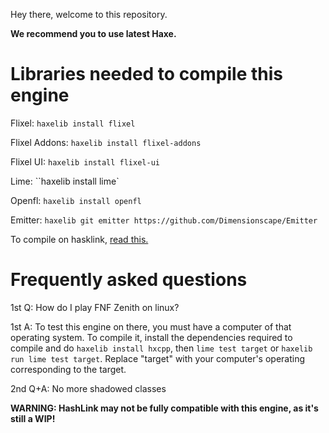 Hey there, welcome to this repository.

**We recommend you to use latest Haxe.**

# Libraries needed to compile this engine

Flixel: ``haxelib install flixel``

Flixel Addons: ``haxelib install flixel-addons``

Flixel UI: ``haxelib install flixel-ui``

Lime: ``haxelib install lime`

Openfl: ``haxelib install openfl``

Emitter: ``haxelib git emitter https://github.com/Dimensionscape/Emitter``

To compile on hasklink, [read this.](https://haxe.org/manual/target-hl-getting-started.html)

# Frequently asked questions

1st Q: How do I play FNF Zenith on linux?

1st A: To test this engine on there, you must have a computer of that operating system. To compile it, install the dependencies required to compile and do ``haxelib install hxcpp``, then ``lime test target`` or ``haxelib run lime test target``. Replace "target" with your computer's operating corresponding to the target. 

2nd Q+A: No more shadowed classes

**WARNING: HashLink may not be fully compatible with this engine, as it's still a WIP!**